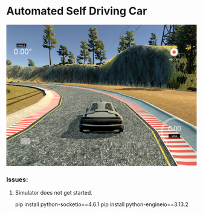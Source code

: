 # Automated Self Driving Car

![photo](img.png)



### Issues:

1. Simulator does not get started.

   pip install python-socketio==4.6.1
   pip install python-engineio==3.13.2
